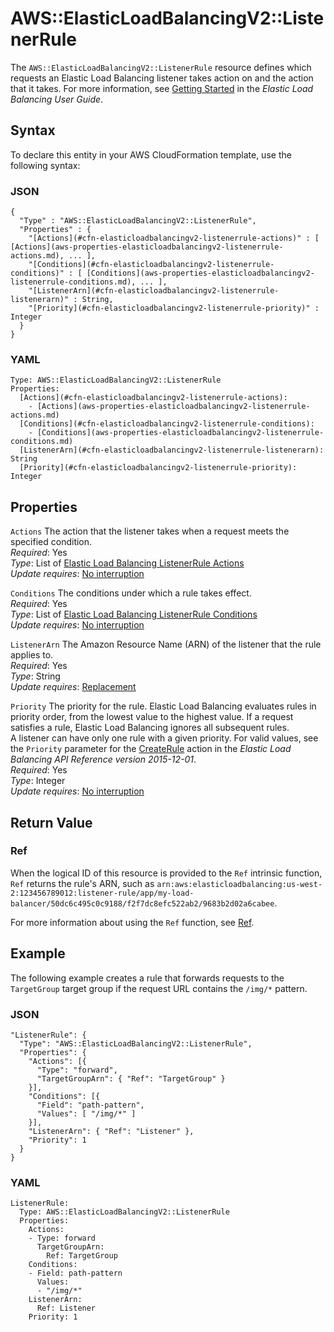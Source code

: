 # AWS::ElasticLoadBalancingV2::ListenerRule<a name="aws-resource-elasticloadbalancingv2-listenerrule"></a>

The `AWS::ElasticLoadBalancingV2::ListenerRule` resource defines which requests an Elastic Load Balancing listener takes action on and the action that it takes\. For more information, see [Getting Started](http://docs.aws.amazon.com/elasticloadbalancing/latest/userguide/load-balancer-getting-started.html) in the *Elastic Load Balancing User Guide*\.

## Syntax<a name="aws-resource-elasticloadbalancingv2-listenerrule-syntax"></a>

To declare this entity in your AWS CloudFormation template, use the following syntax:

### JSON<a name="aws-resource-elasticloadbalancingv2-listenerrule-syntax.json"></a>

```
{
  "Type" : "AWS::ElasticLoadBalancingV2::ListenerRule",
  "Properties" : {
    "[Actions](#cfn-elasticloadbalancingv2-listenerrule-actions)" : [ [Actions](aws-properties-elasticloadbalancingv2-listenerrule-actions.md), ... ],
    "[Conditions](#cfn-elasticloadbalancingv2-listenerrule-conditions)" : [ [Conditions](aws-properties-elasticloadbalancingv2-listenerrule-conditions.md), ... ],
    "[ListenerArn](#cfn-elasticloadbalancingv2-listenerrule-listenerarn)" : String,
    "[Priority](#cfn-elasticloadbalancingv2-listenerrule-priority)" : Integer
  }
}
```

### YAML<a name="aws-resource-elasticloadbalancingv2-listenerrule-syntax.yaml"></a>

```
Type: AWS::ElasticLoadBalancingV2::ListenerRule
Properties:
  [Actions](#cfn-elasticloadbalancingv2-listenerrule-actions):
    - [Actions](aws-properties-elasticloadbalancingv2-listenerrule-actions.md)
  [Conditions](#cfn-elasticloadbalancingv2-listenerrule-conditions):
    - [Conditions](aws-properties-elasticloadbalancingv2-listenerrule-conditions.md)
  [ListenerArn](#cfn-elasticloadbalancingv2-listenerrule-listenerarn): String
  [Priority](#cfn-elasticloadbalancingv2-listenerrule-priority): Integer
```

## Properties<a name="w4ab1c21c10d129c21b7"></a>

`Actions`  <a name="cfn-elasticloadbalancingv2-listenerrule-actions"></a>
The action that the listener takes when a request meets the specified condition\.  
*Required*: Yes  
*Type*: List of [Elastic Load Balancing ListenerRule Actions](aws-properties-elasticloadbalancingv2-listenerrule-actions.md)  
*Update requires*: [No interruption](using-cfn-updating-stacks-update-behaviors.md#update-no-interrupt)

`Conditions`  <a name="cfn-elasticloadbalancingv2-listenerrule-conditions"></a>
The conditions under which a rule takes effect\.  
*Required*: Yes  
*Type*: List of [Elastic Load Balancing ListenerRule Conditions](aws-properties-elasticloadbalancingv2-listenerrule-conditions.md)  
*Update requires*: [No interruption](using-cfn-updating-stacks-update-behaviors.md#update-no-interrupt)

`ListenerArn`  <a name="cfn-elasticloadbalancingv2-listenerrule-listenerarn"></a>
The Amazon Resource Name \(ARN\) of the listener that the rule applies to\.  
*Required*: Yes  
*Type*: String  
*Update requires*: [Replacement](using-cfn-updating-stacks-update-behaviors.md#update-replacement)

`Priority`  <a name="cfn-elasticloadbalancingv2-listenerrule-priority"></a>
The priority for the rule\. Elastic Load Balancing evaluates rules in priority order, from the lowest value to the highest value\. If a request satisfies a rule, Elastic Load Balancing ignores all subsequent rules\.  
A listener can have only one rule with a given priority\.
For valid values, see the `Priority` parameter for the [CreateRule](https://docs.aws.amazon.com/elasticloadbalancing/latest/APIReference/API_CreateRule.html) action in the *Elastic Load Balancing API Reference version 2015\-12\-01*\.  
*Required*: Yes  
*Type*: Integer  
*Update requires*: [No interruption](using-cfn-updating-stacks-update-behaviors.md#update-no-interrupt)

## Return Value<a name="w4ab1c21c10d129c21b9"></a>

### Ref<a name="w4ab1c21c10d129c21b9b2"></a>

When the logical ID of this resource is provided to the `Ref` intrinsic function, `Ref` returns the rule's ARN, such as `arn:aws:elasticloadbalancing:us-west-2:123456789012:listener-rule/app/my-load-balancer/50dc6c495c0c9188/f2f7dc8efc522ab2/9683b2d02a6cabee`\.

For more information about using the `Ref` function, see [Ref](intrinsic-function-reference-ref.md)\.

## Example<a name="w4ab1c21c10d129c21c11"></a>

The following example creates a rule that forwards requests to the `TargetGroup` target group if the request URL contains the `/img/*` pattern\.

### JSON<a name="aws-resource-elasticloadbalancingv2-listenerrule-example.json"></a>

```
"ListenerRule": {
  "Type": "AWS::ElasticLoadBalancingV2::ListenerRule",
  "Properties": {
    "Actions": [{
      "Type": "forward",
      "TargetGroupArn": { "Ref": "TargetGroup" }
    }],
    "Conditions": [{
      "Field": "path-pattern",
      "Values": [ "/img/*" ]
    }],
    "ListenerArn": { "Ref": "Listener" },
    "Priority": 1
  }
}
```

### YAML<a name="aws-resource-elasticloadbalancingv2-listenerrule-example.yaml"></a>

```
ListenerRule:
  Type: AWS::ElasticLoadBalancingV2::ListenerRule
  Properties:
    Actions:
    - Type: forward
      TargetGroupArn:
        Ref: TargetGroup
    Conditions:
    - Field: path-pattern
      Values:
      - "/img/*"
    ListenerArn:
      Ref: Listener
    Priority: 1
```